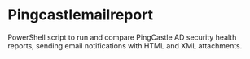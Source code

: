 # Pingcastlemailreport
PowerShell script to run and compare PingCastle AD security health reports, sending email notifications with HTML and XML attachments.
